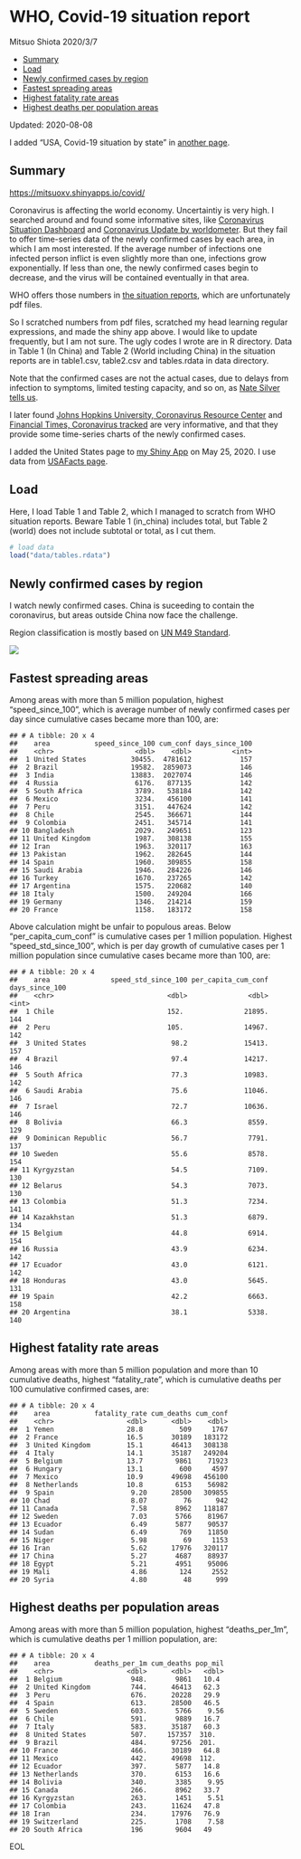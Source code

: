 WHO, Covid-19 situation report
================
Mitsuo Shiota
2020/3/7

  - [Summary](#summary)
  - [Load](#load)
  - [Newly confirmed cases by region](#newly-confirmed-cases-by-region)
  - [Fastest spreading areas](#fastest-spreading-areas)
  - [Highest fatality rate areas](#highest-fatality-rate-areas)
  - [Highest deaths per population
    areas](#highest-deaths-per-population-areas)

Updated: 2020-08-08

I added “USA, Covid-19 situation by state” in [another page](USA.md).

## Summary

<https://mitsuoxv.shinyapps.io/covid/>

Coronavirus is affecting the world economy. Uncertaintiy is very high. I
searched around and found some informative sites, like [Coronavirus
Situation
Dashboard](https://who.maps.arcgis.com/apps/opsdashboard/index.html#/c88e37cfc43b4ed3baf977d77e4a0667)
and [Coronavirus Update by
worldometer](https://www.worldometers.info/coronavirus/). But they fail
to offer time-series data of the newly confirmed cases by each area, in
which I am most interested. If the average number of infections one
infected person inflict is even slightly more than one, infections grow
exponentially. If less than one, the newly confirmed cases begin to
decrease, and the virus will be contained eventually in that area.

WHO offers those numbers in [the situation
reports](https://www.who.int/emergencies/diseases/novel-coronavirus-2019/situation-reports/),
which are unfortunately pdf files.

So I scratched numbers from pdf files, scratched my head learning
regular expressions, and made the shiny app above. I would like to
update frequently, but I am not sure. The ugly codes I wrote are in R
directory. Data in Table 1 (In China) and Table 2 (World including
China) in the situation reports are in table1.csv, table2.csv and
tables.rdata in data directory.

Note that the confirmed cases are not the actual cases, due to delays
from infection to symptoms, limited testing capacity, and so on, as
[Nate Silver tells
us](https://fivethirtyeight.com/features/coronavirus-case-counts-are-meaningless/).

I later found [Johns Hopkins University, Coronavirus Resource
Center](https://coronavirus.jhu.edu/) and [Financial Times, Coronavirus
tracked](https://www.ft.com/content/a26fbf7e-48f8-11ea-aeb3-955839e06441)
are very informative, and that they provide some time-series charts of
the newly confirmed cases.

I added the United States page to [my Shiny
App](https://mitsuoxv.shinyapps.io/covid/) on May 25, 2020. I use data
from [USAFacts
page](https://usafacts.org/visualizations/coronavirus-covid-19-spread-map/).

## Load

Here, I load Table 1 and Table 2, which I managed to scratch from WHO
situation reports. Beware Table 1 (in\_china) includes total, but Table
2 (world) does not include subtotal or total, as I cut them.

``` r
# load data
load("data/tables.rdata")
```

## Newly confirmed cases by region

I watch newly confirmed cases. China is suceeding to contain the
coronavirus, but areas outside China now face the challenge.

Region classification is mostly based on [UN M49
Standard](https://unstats.un.org/unsd/methodology/m49/).

![](README_files/figure-gfm/chart-1.png)<!-- -->

## Fastest spreading areas

Among areas with more than 5 million population, highest
“speed\_since\_100”, which is average number of newly confirmed cases
per day since cumulative cases became more than 100, are:

    ## # A tibble: 20 x 4
    ##    area           speed_since_100 cum_conf days_since_100
    ##    <chr>                    <dbl>    <dbl>          <int>
    ##  1 United States           30455.  4781612            157
    ##  2 Brazil                  19582.  2859073            146
    ##  3 India                   13883.  2027074            146
    ##  4 Russia                   6176.   877135            142
    ##  5 South Africa             3789.   538184            142
    ##  6 Mexico                   3234.   456100            141
    ##  7 Peru                     3151.   447624            142
    ##  8 Chile                    2545.   366671            144
    ##  9 Colombia                 2451.   345714            141
    ## 10 Bangladesh               2029.   249651            123
    ## 11 United Kingdom           1987.   308138            155
    ## 12 Iran                     1963.   320117            163
    ## 13 Pakistan                 1962.   282645            144
    ## 14 Spain                    1960.   309855            158
    ## 15 Saudi Arabia             1946.   284226            146
    ## 16 Turkey                   1670.   237265            142
    ## 17 Argentina                1575.   220682            140
    ## 18 Italy                    1500.   249204            166
    ## 19 Germany                  1346.   214214            159
    ## 20 France                   1158.   183172            158

Above calculation might be unfair to populous areas. Below
“per\_capita\_cum\_conf” is cumulative cases per 1 million population.
Highest “speed\_std\_since\_100”, which is per day growth of cumulative
cases per 1 million population since cumulative cases became more than
100, are:

    ## # A tibble: 20 x 4
    ##    area               speed_std_since_100 per_capita_cum_conf days_since_100
    ##    <chr>                            <dbl>               <dbl>          <int>
    ##  1 Chile                            152.               21895.            144
    ##  2 Peru                             105.               14967.            142
    ##  3 United States                     98.2              15413.            157
    ##  4 Brazil                            97.4              14217.            146
    ##  5 South Africa                      77.3              10983.            142
    ##  6 Saudi Arabia                      75.6              11046.            146
    ##  7 Israel                            72.7              10636.            146
    ##  8 Bolivia                           66.3               8559.            129
    ##  9 Dominican Republic                56.7               7791.            137
    ## 10 Sweden                            55.6               8578.            154
    ## 11 Kyrgyzstan                        54.5               7109.            130
    ## 12 Belarus                           54.3               7073.            130
    ## 13 Colombia                          51.3               7234.            141
    ## 14 Kazakhstan                        51.3               6879.            134
    ## 15 Belgium                           44.8               6914.            154
    ## 16 Russia                            43.9               6234.            142
    ## 17 Ecuador                           43.0               6121.            142
    ## 18 Honduras                          43.0               5645.            131
    ## 19 Spain                             42.2               6663.            158
    ## 20 Argentina                         38.1               5338.            140

## Highest fatality rate areas

Among areas with more than 5 million population and more than 10
cumulative deaths, highest “fatality\_rate”, which is cumulative deaths
per 100 cumulative confirmed cases, are:

    ## # A tibble: 20 x 4
    ##    area           fatality_rate cum_deaths cum_conf
    ##    <chr>                  <dbl>      <dbl>    <dbl>
    ##  1 Yemen                  28.8         509     1767
    ##  2 France                 16.5       30189   183172
    ##  3 United Kingdom         15.1       46413   308138
    ##  4 Italy                  14.1       35187   249204
    ##  5 Belgium                13.7        9861    71923
    ##  6 Hungary                13.1         600     4597
    ##  7 Mexico                 10.9       49698   456100
    ##  8 Netherlands            10.8        6153    56982
    ##  9 Spain                   9.20      28500   309855
    ## 10 Chad                    8.07         76      942
    ## 11 Canada                  7.58       8962   118187
    ## 12 Sweden                  7.03       5766    81967
    ## 13 Ecuador                 6.49       5877    90537
    ## 14 Sudan                   6.49        769    11850
    ## 15 Niger                   5.98         69     1153
    ## 16 Iran                    5.62      17976   320117
    ## 17 China                   5.27       4687    88937
    ## 18 Egypt                   5.21       4951    95006
    ## 19 Mali                    4.86        124     2552
    ## 20 Syria                   4.80         48      999

## Highest deaths per population areas

Among areas with more than 5 million population, highest
“deaths\_per\_1m”, which is cumulative deaths per 1 million
population, are:

    ## # A tibble: 20 x 4
    ##    area           deaths_per_1m cum_deaths pop_mil
    ##    <chr>                  <dbl>      <dbl>   <dbl>
    ##  1 Belgium                 948.       9861   10.4 
    ##  2 United Kingdom          744.      46413   62.3 
    ##  3 Peru                    676.      20228   29.9 
    ##  4 Spain                   613.      28500   46.5 
    ##  5 Sweden                  603.       5766    9.56
    ##  6 Chile                   591.       9889   16.7 
    ##  7 Italy                   583.      35187   60.3 
    ##  8 United States           507.     157357  310.  
    ##  9 Brazil                  484.      97256  201.  
    ## 10 France                  466.      30189   64.8 
    ## 11 Mexico                  442.      49698  112.  
    ## 12 Ecuador                 397.       5877   14.8 
    ## 13 Netherlands             370.       6153   16.6 
    ## 14 Bolivia                 340.       3385    9.95
    ## 15 Canada                  266.       8962   33.7 
    ## 16 Kyrgyzstan              263.       1451    5.51
    ## 17 Colombia                243.      11624   47.8 
    ## 18 Iran                    234.      17976   76.9 
    ## 19 Switzerland             225.       1708    7.58
    ## 20 South Africa            196        9604   49

EOL
